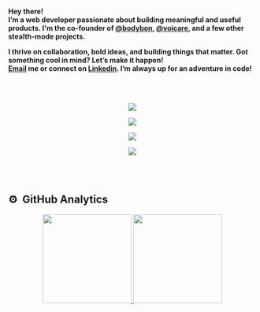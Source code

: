 
**Hey there! <br/> I’m a web developer passionate about building meaningful and useful products. I'm the co-founder of [**@bodybon**](https://github.com/bodybon), [**@voicare**](https://github.com/voi-care), and a few other stealth-mode projects.**
<br/>

**I thrive on collaboration, bold ideas, and building things that matter. Got something cool in mind? Let’s make it happen!**
<br/>
**[**Email**](mailto:siramojtahedi@gmail.com) me or connect on [**Linkedin**](https://linkedin.com/in/sima-mojtahedi). I’m always up for an adventure in code!**

<br/><br/>

<p align="center">
  <a href="https://go-skill-icons.vercel.app/">
    <img
      src="https://go-skill-icons.vercel.app/api/icons?i=nextjs,react,typescript,javascript,html,css,reactquery,redux,zustand,tailwindcss,sass,jest,testinglibrary,pwa,threejs"
    />
  </a>
</p>

<p align="center">
  <a href="https://go-skill-icons.vercel.app/">
    <img
      src="https://go-skill-icons.vercel.app/api/icons?i=leaflet,shadcn,daisyui,antdesign,materialui,vitest,chartjs,d3,alchemy,graphql,jquery,pnpm,socketio,vite,webpack"
    />
  </a>
</p>

<p align="center">
  <a href="https://go-skill-icons.vercel.app/">
    <img
      src="https://go-skill-icons.vercel.app/api/icons?i=nodejs,mongodb,git,github,anaconda,jupyter,huggingface,matplotlib,numpy,pandas,seaborn,tensorflow,pytorch,chatgpt,gemini"
    />
  </a>
</p>

<p align="center">
  <a href="https://go-skill-icons.vercel.app/">
    <img
      src="https://go-skill-icons.vercel.app/api/icons?i=python,n8n,ollama,figma,wordpress"
    />
  </a>
</p>



<br/><br/>

## ⚙️ &nbsp;GitHub Analytics

<p align="center">
<a href="https://github.com/AVS1508">
  <img height="180em" src="https://github-readme-stats-eight-theta.vercel.app/api?username=simamojtahedi&show_icons=true&theme=algolia&include_all_commits=true&count_private=true"/>
  <img height="180em" src="https://github-readme-stats-eight-theta.vercel.app/api/top-langs/?username=simamojtahedi&layout=compact&langs_count=8&theme=algolia"/>
</a>
</p>

<br/>
<br/>

